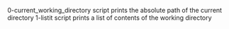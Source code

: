 0-current_working_directory script prints the absolute path of the current directory
1-listit script prints a list of contents of the working directory
